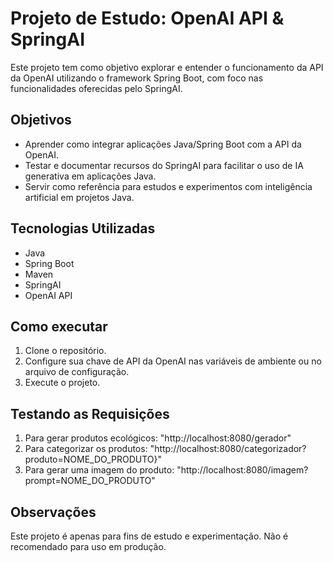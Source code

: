 # Projeto de Estudo: OpenAI API & SpringAI

Este projeto tem como objetivo explorar e entender o funcionamento da API da OpenAI utilizando o framework Spring Boot, com foco nas funcionalidades oferecidas pelo SpringAI.

## Objetivos

- Aprender como integrar aplicações Java/Spring Boot com a API da OpenAI.
- Testar e documentar recursos do SpringAI para facilitar o uso de IA generativa em aplicações Java.
- Servir como referência para estudos e experimentos com inteligência artificial em projetos Java.

## Tecnologias Utilizadas

- Java
- Spring Boot
- Maven
- SpringAI
- OpenAI API

## Como executar

1. Clone o repositório.
2. Configure sua chave de API da OpenAI nas variáveis de ambiente ou no arquivo de configuração.
3. Execute o projeto.

## Testando as Requisições

1. Para gerar produtos ecológicos: "http://localhost:8080/gerador"
2. Para categorizar os produtos: "http://localhost:8080/categorizador?produto=NOME_DO_PRODUTO}"
3. Para gerar uma imagem do produto: "http://localhost:8080/imagem?prompt=NOME_DO_PRODUTO"

## Observações

Este projeto é apenas para fins de estudo e experimentação. Não é recomendado para uso em produção.